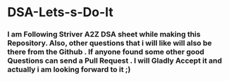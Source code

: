 # DSA-Lets-s-Do-It

### I am Following Striver A2Z DSA sheet while making this Repository. Also, other questions that i will like will also be there from the Github . If anyone found some other good Questions can send a Pull Request . I will Gladly Accept it and actually i am looking forward to it ;)

